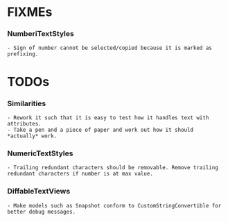 # FIXMEs

### NumberiTextStyles
    - Sign of number cannot be selected/copied because it is marked as prefixing.

# TODOs

### Similarities
    - Rework it such that it is easy to test how it handles text with attributes.
    - Take a pen and a piece of paper and work out how it should *actually* work.

### NumericTextStyles
    - Trailing redundant characters should be removable. Remove trailing redundant characters if number is at max value.

### DiffableTextViews
    - Make models such as Snapshot conform to CustomStringConvertible for better debug messages.
